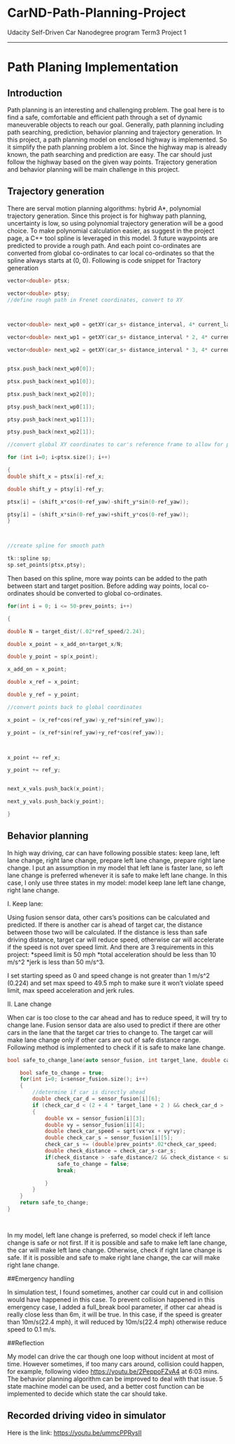 # CarND-Path-Planning-Project
Udacity Self-Driven Car Nanodegree program Term3 Project 1 

---

# Path Planing Implementation

## Introduction
Path planning is an interesting and challenging problem. The goal here is to find a safe, comfortable and efficient path through a set of dynamic maneuverable objects to reach our goal. Generally, path planning including path searching, prediction, behavior planning and trajectory generation. In this project, a path planning model on enclosed highway is implemented. So it simplify the path planning problem a lot. Since the highway map is already known, the path searching and prediction are easy. The car should just follow the highway based on the given way points. Trajectory generation and behavior planning will be main challenge in this project. 

## Trajectory generation

There are serval motion planning algorithms: hybrid A*, polynomial trajectory generation. Since this project is for highway path planning, uncertainty is low, so using polynomial trajectory generation will be a good choice. To make polynomial calculation easier, as suggest in the project page, a C++ tool spline is leveraged in this model. 3 future waypoints are predicted to provide a rough path. And each point co-ordinates are converted from global co-ordinates to car local co-ordinates so that the spline always starts at (0, 0). Following is code snippet for Tractory generation

```C++
vector<double> ptsx;

vector<double> ptsy;
//define rough path in Frenet coordinates, convert to XY



vector<double> next_wp0 = getXY(car_s+ distance_interval, 4* current_lane + 2, map_waypoints_s, map_waypoints_x, map_waypoints_y);

vector<double> next_wp1 = getXY(car_s+ distance_interval * 2, 4* current_lane + 2, map_waypoints_s, map_waypoints_x, map_waypoints_y);

vector<double> next_wp2 = getXY(car_s+ distance_interval * 3, 4* current_lane + 2, map_waypoints_s, map_waypoints_x, map_waypoints_y);


ptsx.push_back(next_wp0[0]);

ptsx.push_back(next_wp1[0]);

ptsx.push_back(next_wp2[0]);

ptsy.push_back(next_wp0[1]);

ptsy.push_back(next_wp1[1]);

ptsy.push_back(next_wp2[1]);

//convert global XY coordinates to car's reference frame to allow for polynomial smoothing

for (int i=0; i<ptsx.size(); i++)

{
double shift_x = ptsx[i]-ref_x;

double shift_y = ptsy[i]-ref_y;

ptsx[i] = (shift_x*cos(0-ref_yaw)-shift_y*sin(0-ref_yaw));

ptsy[i] = (shift_x*sin(0-ref_yaw)+shift_y*cos(0-ref_yaw));
}



//create spline for smooth path

tk::spline sp;
sp.set_points(ptsx,ptsy);
```


Then based on this spline, more way points can be added to the path between start and target position. Before adding way points, local co-ordinates should be converted to global co-ordinates.

```C++
for(int i = 0; i <= 50-prev_points; i++)

{

double N = target_dist/(.02*ref_speed/2.24);

double x_point = x_add_on+target_x/N;

double y_point = sp(x_point);

x_add_on = x_point;

double x_ref = x_point;

double y_ref = y_point;

//convert points back to global coordinates

x_point = (x_ref*cos(ref_yaw)-y_ref*sin(ref_yaw));

y_point = (x_ref*sin(ref_yaw)+y_ref*cos(ref_yaw));



x_point += ref_x;

y_point += ref_y;


next_x_vals.push_back(x_point);

next_y_vals.push_back(y_point);

}

```


## Behavior planning

In high way driving, car can have following possible states: keep lane, left lane change, right lane change, prepare left lane change, prepare right lane change. I put an assumption in my model that left lane is faster lane, so left lane change is preferred whenever it is safe to make left lane change. In this case, I only use three states in my model: model keep lane left lane change, right lane change. 

I. Keep lane: 

Using fusion sensor data, other cars’s positions can be calculated and predicted.  If there is another car is ahead of target car, the distance between those two will be calculated. If the distance is less than safe driving distance, target car will reduce speed, otherwise car will accelerate if the speed is not over speed limit.  And there are 3 requirements in this project:
  *speed limit is 50 mph
  *total acceleration should be less than 10 m/s^2
  *jerk is less than 50 m/s^3.

I set starting speed as 0 and speed change is not greater than 1 m/s^2 (0.224) and set max speed to 49.5 mph to make sure it won’t violate speed limit, max speed acceleration and jerk rules. 

II. Lane change

When car is too close to the car ahead and has to reduce speed, it will try to change lane. Fusion sensor data are also used to predict if there are other cars in the lane that the target car tries to change to. The target car will make lane change only if other cars are out of safe distance range. Following method is implemented to check if it is safe to make lane change.

```C++
bool safe_to_change_lane(auto sensor_fusion, int target_lane, double car_s, int prev_points, double safe_distance ){

    bool safe_to_change = true;
    for(int i=0; i<sensor_fusion.size(); i++)
    {
        //determine if car is directly ahead
        double check_car_d = sensor_fusion[i][6];
        if (check_car_d < (2 + 4 * target_lane + 2 ) && check_car_d > (2 + 4 * target_lane - 2))// Car is in in target lane
        {
            double vx = sensor_fusion[i][3];
            double vy = sensor_fusion[i][4];
            double check_car_speed = sqrt(vx*vx + vy*vy);
            double check_car_s = sensor_fusion[i][5];
            check_car_s += (double)prev_points*.02*check_car_speed;
            double check_distance = check_car_s-car_s;
            if(check_distance > -safe_distance/2 && check_distance < safe_distance  ){
                safe_to_change = false;
                break;

            }
        }
    }
    return safe_to_change;
}

   
```
In my model, left lane change is preferred, so model check if left lance change is safe or not first. If it is possible and safe to make left lane change, the car will make left lane change. Otherwise, check if right lane change is safe. If it is possible and safe to make right lane change, the car will make right lane change.

##Emergency handling

In simulation test, I found sometimes, another car could cut in and collision would have happened in this case. To prevent collision happened in this emergency case, I added a full_break bool parameter, if other car ahead is really close less than 6m, it will be true. In this case, if the speed is greater than 10m/s(22.4 mph), it will reduced by 10m/s(22.4 mph) otherwise reduce speed to 0.1 m/s.

##Reflection

My model can drive the car though one loop without incident at most of time. However sometimes, if too many cars around, collision could happen, for example, following video https://youtu.be/2PeppoFZvA4 at 6:03 mins. The behavior planning algorithm can be improved to deal with that issue. 5 state machine model can be used, and a better cost function can be implemented to decide which state the car should take.  

## Recorded driving video in simulator

Here is the link:
https://youtu.be/ummcPPRysII







